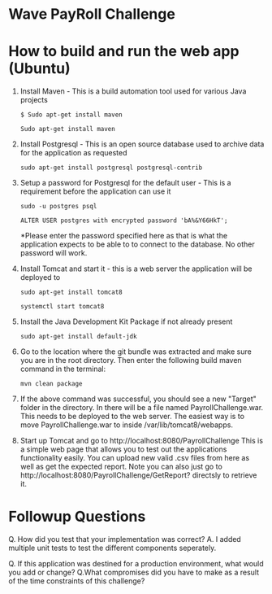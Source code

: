 # Wave PayRoll Challenge

# How to build and run the web app (Ubuntu)

1. Install Maven - This is a build automation tool used for various Java projects
    ```
    $ Sudo apt-get install maven
    ```
    ```
    Sudo apt-get install maven
    ```
2. Install Postgresql - This is an open source database used to archive data for the application as requested 
    ```
    sudo apt-get install postgresql postgresql-contrib
    ```
3. Setup a password for Postgresql for the default user - This is a requirement before the application can use it
     ```
    sudo -u postgres psql
    ```
    ```
    ALTER USER postgres with encrypted password 'bA%&Y66HkT';
    ```
    *Please enter the password specified here as that is what the application expects to be able to to connect to the database. No other password will work. 
    
4. Install Tomcat and start it - this is a web server the application will be deployed to
    ```
    sudo apt-get install tomcat8
    ```
     ```
    systemctl start tomcat8
    ```
5. Install the Java Development Kit Package if not already present
    ```
    sudo apt-get install default-jdk
    ```

6. Go to the location where the git bundle was extracted and make sure you are in the root directory. Then enter the following build maven command in the terminal:

    ```
    mvn clean package
    ```

7. If the above command was successful, you should see a new "Target" folder in the directory. In there will be a file named PayrollChallenge.war. This needs to be deployed to the web server. The easiest way is to move PayrollChallenge.war to inside /var/lib/tomcat8/webapps. 

8. Start up Tomcat and go to http://localhost:8080/PayrollChallenge
    This is a simple web page that allows you to test out the applications functionality easily. You can upload new valid .csv files from here as well as get the expected report. Note you can also just go to http://localhost:8080/PayrollChallenge/GetReport? directsly to retrieve it. 

# Followup Questions

Q. How did you test that your implementation was correct?
A. I added multiple unit tests to test the different components seperately. 

Q. If this application was destined for a production environment, what would you add or change?
Q.What compromises did you have to make as a result of the time constraints of this challenge?

